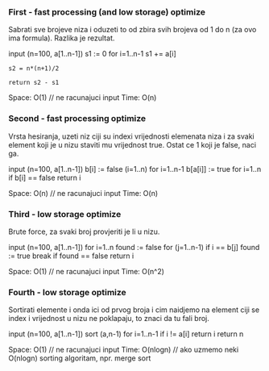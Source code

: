 ### First - fast processing (and low storage) optimize

Sabrati sve brojeve niza i oduzeti to od zbira svih brojeva od 1 do n (za ovo ima formula). Razlika je rezultat.

input (n=100, a[1..n-1])
    s1 := 0
    for i=1..n-1
        s1 += a[i]
    
    s2 = n*(n+1)/2

    return s2 - s1

Space: O(1) // ne racunajuci input
Time: O(n)


### Second - fast processing optimize

Vrsta hesiranja, uzeti niz ciji su indexi vrijednosti elemenata niza i za svaki element koji je u nizu staviti mu vrijednost true. Ostat ce 1 koji je false, naci ga.

input (n=100, a[1..n-1])
	b[i] := false (i=1..n)
	for i=1..n-1
		b[a[i]] := true
	for i=1..n
		if b[i] == false
			return i

Space: O(n) // ne racunajuci input
Time: O(n)

### Third - low storage optimize

Brute force, za svaki broj provjeriti je li u nizu.

input (n=100, a[1..n-1])
	for i=1..n
		found := false
		for (j=1..n-1)
			if i == b[j]
				found := true
				break
		if found == false
			return i 

Space: O(1) // ne racunajuci input
Time: O(n^2)

### Fourth - low storage optimize

Sortirati elemente i onda ici od prvog broja i cim naidjemo na element ciji se index i vrijednost u nizu ne poklapaju, to znaci da tu fali broj.

input (n=100, a[1..n-1])
	sort (a,n-1)
	for i=1..n-1
		if i != a[i]
			return i
	return n

Space: O(1) // ne racunajuci input
Time: O(nlogn) // ako uzmemo neki O(nlogn) sorting algoritam, npr. merge sort